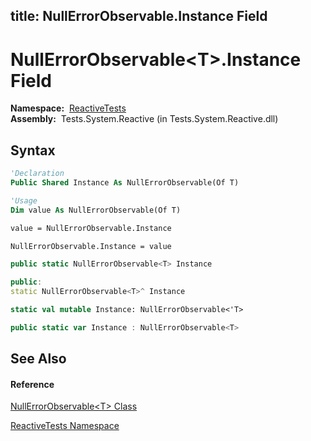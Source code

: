 title: NullErrorObservable<T>.Instance Field
---
# NullErrorObservable\<T\>.Instance Field

**Namespace:**  [ReactiveTests](ReactiveTests/ReactiveTests)  
**Assembly:**  Tests.System.Reactive (in Tests.System.Reactive.dll)

## Syntax

```vb
'Declaration
Public Shared Instance As NullErrorObservable(Of T)
```

```vb
'Usage
Dim value As NullErrorObservable(Of T)

value = NullErrorObservable.Instance

NullErrorObservable.Instance = value
```

```csharp
public static NullErrorObservable<T> Instance
```

```c++
public:
static NullErrorObservable<T>^ Instance
```

```fsharp
static val mutable Instance: NullErrorObservable<'T>
```

```javascript
public static var Instance : NullErrorObservable<T>
```

## See Also

#### Reference

[NullErrorObservable\<T\> Class](NullErrorObservable/NullErrorObservable(T))

[ReactiveTests Namespace](ReactiveTests/ReactiveTests)




